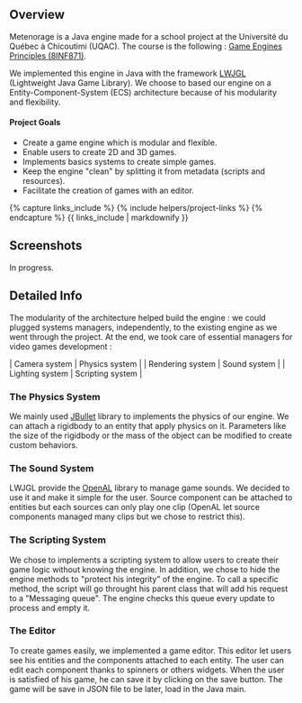 <!---
Grégoire Boiron <gregoire.boiron@gmail.com>
Copyright (c) 2018 Grégoire Boiron  All Rights Reserved.
--->

Overview
--------------------
Metenorage is a Java engine made for a school project at the Université du Québec à Chicoutimi (UQAC). 
The course is the following : [Game Engines Principles (8INF871)](http://cours.uqac.ca/8INF871).

We implemented this engine in Java with the framework [LWJGL](https://www.lwjgl.org/) (Lightweight Java Game Library). 
We choose to based our engine on a Entity-Component-System (ECS) architecture because of his modularity and flexibility.

#### Project Goals
* Create a game engine which is modular and flexible.
* Enable users to create 2D and 3D games.
* Implements basics systems to create simple games.
* Keep the engine "clean" by splitting it from metadata (scripts and resources).
* Facilitate the creation of games with an editor.

{% capture links_include %}
{% include helpers/project-links %}
{% endcapture %}
{{ links_include | markdownify }}

Screenshots
--------------------
In progress.

Detailed Info
--------------------
The modularity of the architecture helped build the engine : we could plugged systems managers, independently, to the existing engine as we went through the project. At the end, we took care of essential managers for video games development :

| Camera system | Physics system |
| Rendering system | Sound system |
| Lighting system | Scripting system |

### The Physics System
We mainly used [JBullet](http://jbullet.advel.cz/) library to implements the physics of our engine. We can attach a rigidbody to an entity that apply physics on it. Parameters like the size of the rigidbody or the mass of the object can be modified to create custom behaviors.

### The Sound System
LWJGL provide the [OpenAL](https://www.openal.org/) library to manage game sounds. We decided to use it and make it simple for the user. Source component can be attached to entities but each sources can only play one clip (OpenAL let source components managed many clips but we chose to restrict this).

### The Scripting System
We chose to implements a scripting system to allow users to create their game logic without knowing the engine. In addition, we chose to hide the engine methods to "protect his integrity" of the engine. To call a specific method, the script will go throught his parent class that will add his request to a "Messaging queue". The engine checks this queue every update to process and empty it.

### The Editor
To create games easily, we implemented a game editor. This editor let users see his entities and the components attached to each entity. The user can edit each component thanks to spinners or others widgets. When the user is satisfied of his game, he can save it by clicking on the save button. The game will be save in JSON file to be later, load in the Java main.

